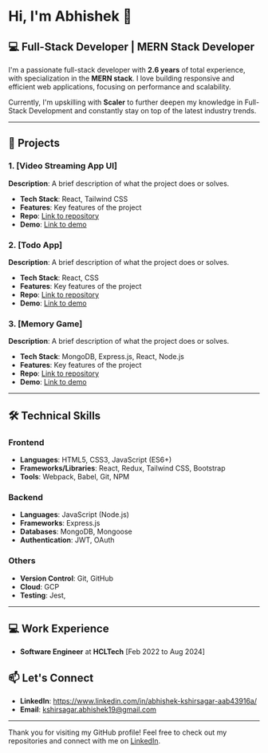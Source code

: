 # Hi, I'm Abhishek 👋

## 💻 Full-Stack Developer | MERN Stack Developer

I'm a passionate full-stack developer with **2.6 years** of total experience, with specialization in the **MERN stack**. I love building responsive and efficient web applications, focusing on performance and scalability.

Currently, I'm upskilling with **Scaler** to further deepen my knowledge in Full-Stack Development and constantly stay on top of the latest industry trends.

---

## 🚀 Projects

### 1. [Video Streaming App UI]
**Description**: A brief description of what the project does or solves.
- **Tech Stack**: React, Tailwind CSS
- **Features**: Key features of the project
- **Repo**: [Link to repository](https://github.com/abhiskshirsagar19/Video_Streaming_App)
- **Demo**: [Link to demo](https://video-streaming-app-rosy.vercel.app/)
  
### 2. [Todo App]
**Description**: A brief description of what the project does or solves.
- **Tech Stack**: React, CSS
- **Features**: Key features of the project
- **Repo**: [Link to repository](https://github.com/abhiskshirsagar19/Todo-Apps-with-drag-and-drop)
- **Demo**: [Link to demo](https://todo-apps-with-drag-and-drop.vercel.app/)
  
### 3. [Memory Game]
**Description**: A brief description of what the project does or solves.
- **Tech Stack**: MongoDB, Express.js, React, Node.js
- **Features**: Key features of the project
- **Repo**: [Link to repository](https://github.com/abhiskshirsagar19/Memory-Game)
- **Demo**: [Link to demo](https://memory-game-eta-drab.vercel.app/)

---

## 🛠️ Technical Skills

### Frontend
- **Languages**: HTML5, CSS3, JavaScript (ES6+)
- **Frameworks/Libraries**: React, Redux, Tailwind CSS, Bootstrap
- **Tools**: Webpack, Babel, Git, NPM

### Backend
- **Languages**: JavaScript (Node.js)
- **Frameworks**: Express.js
- **Databases**: MongoDB, Mongoose
- **Authentication**: JWT, OAuth

### Others
- **Version Control**: Git, GitHub
- **Cloud**: GCP
- **Testing**: Jest,
---
## 💻 Work Experience
- **Software Engineer** at **HCLTech** [Feb 2022 to Aug 2024]

## 📫 Let's Connect

- **LinkedIn**: https://www.linkedin.com/in/abhishek-kshirsagar-aab43916a/
- **Email**: kshirsagar.abhishek19@gmail.com

---

Thank you for visiting my GitHub profile! Feel free to check out my repositories and connect with me on [LinkedIn](https://linkedin.com/in/your-profile).
